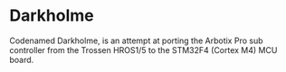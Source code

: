 # Darkholme

Codenamed Darkholme, is an attempt at porting the Arbotix Pro sub controller from the Trossen HROS1/5 to the STM32F4 (Cortex M4) MCU board.
